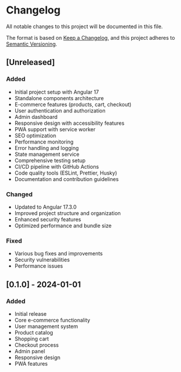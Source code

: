# Changelog

All notable changes to this project will be documented in this file.

The format is based on [Keep a Changelog](https://keepachangelog.com/en/1.0.0/),
and this project adheres to [Semantic Versioning](https://semver.org/spec/v2.0.0.html).

## [Unreleased]

### Added
- Initial project setup with Angular 17
- Standalone components architecture
- E-commerce features (products, cart, checkout)
- User authentication and authorization
- Admin dashboard
- Responsive design with accessibility features
- PWA support with service worker
- SEO optimization
- Performance monitoring
- Error handling and logging
- State management service
- Comprehensive testing setup
- CI/CD pipeline with GitHub Actions
- Code quality tools (ESLint, Prettier, Husky)
- Documentation and contribution guidelines

### Changed
- Updated to Angular 17.3.0
- Improved project structure and organization
- Enhanced security features
- Optimized performance and bundle size

### Fixed
- Various bug fixes and improvements
- Security vulnerabilities
- Performance issues

## [0.1.0] - 2024-01-01

### Added
- Initial release
- Core e-commerce functionality
- User management system
- Product catalog
- Shopping cart
- Checkout process
- Admin panel
- Responsive design
- PWA features 